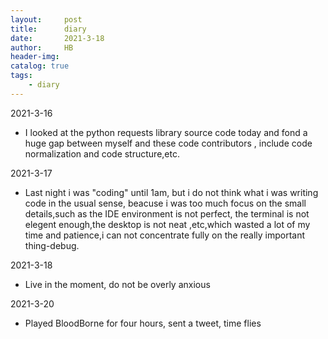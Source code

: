```yaml
---
layout:     post
title:      diary
date:       2021-3-18
author:     HB
header-img:
catalog: true
tags:
    - diary
---
```


2021-3-16
- I looked at the python requests library source code today and fond a huge gap between myself and these code contributors , include code normalization and code structure,etc.

2021-3-17
- Last night i was "coding" until 1am, but i do not think what i was writing code in the usual sense, beacuse i was too much focus on the small details,such as the IDE environment is not perfect, the terminal is not elegent enough,the desktop is not neat ,etc,which wasted a lot of my time and patience,i can not concentrate fully on the really important thing-debug.

2021-3-18
- Live in the moment, do not be overly anxious

2021-3-20
- Played BloodBorne for four hours, sent a tweet, time flies
